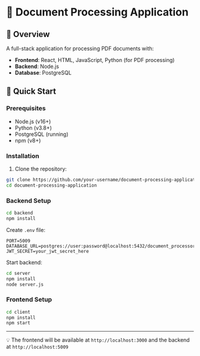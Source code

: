 # 📄 Document Processing Application

## 🌟 Overview
A full-stack application for processing PDF documents with:
- **Frontend**: React, HTML, JavaScript, Python (for PDF processing)
- **Backend**: Node.js
- **Database**: PostgreSQL

## 🚀 Quick Start

### Prerequisites
- Node.js (v16+)
- Python (v3.8+)
- PostgreSQL (running)
- npm (v8+)

### Installation
1. Clone the repository:
```bash
git clone https://github.com/your-username/document-processing-application.git
cd document-processing-application
```

### Backend Setup
```bash
cd backend
npm install
```

Create `.env` file:
```env
PORT=5009
DATABASE_URL=postgres://user:password@localhost:5432/document_processor
JWT_SECRET=your_jwt_secret_here
```

Start backend:
```bash
cd server
npm install
node server.js
```

### Frontend Setup
```bash
cd client
npm install
npm start
```



---

💡 The frontend will be available at `http://localhost:3000` and the backend at `http://localhost:5009`

